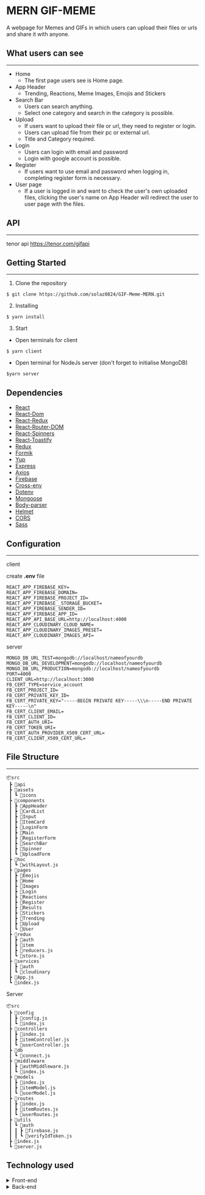 # MERN GIF-MEME

A webpage for Memes and GIFs in which users can upload their files or urls and share it with anyone. 

## What users can see
---


- Home
  - The first page users see is Home page.
- App Header 
  - Trending, Reactions, Meme Images, Emojis and Stickers    
- Search Bar
  - Users can search anything.
  - Select one category and search in the category is possible.
- Upload 
  - If users want to upload their file or url, they need to register or login.
  - Users can upload file from their pc or external url.
  - Title and Category required.
- Login 
  - Users can login with email and password
  - Login with google account is possible.
- Register
  - If users want to use email and password when logging in, completing register form is necessary. 
- User page 
  - If a user is logged in and want to check the user's own uploaded files, clicking the user's name on App Header will redirect the user to user page with the files. 

## API
---

tenor api  https://tenor.com/gifapi



## Getting Started
---

1. Clone the repository
```
$ git clone https://github.com/solaz0824/GIF-Meme-MERN.git 
```

2. Installing
```
$ yarn install
```
3. Start
- Open terminals for client
```
$ yarn client  
``` 
- Open terminal for NodeJs server (don't forget to initialise MongoDB) 
```
$yarn server
```
## Dependencies
- [React](https://reactjs.org/)
- [React-Dom](https://reactjs.org/docs/react-dom.html)
- [React-Redux](https://react-redux.js.org/)
- [React-Router-DOM](https://reactrouter.com/web/guides/quick-start)
- [React-Spinners](https://github.com/davidhu2000/react-spinners)
- [React-Toastify](https://github.com/fkhadra/react-toastify)
- [Redux](https://redux.js.org/)
- [Formik](https://formik.org/)
- [Yup](https://github.com/jquense/yup)
- [Express](https://expressjs.com/)
- [Axios](https://github.com/axios/axios)
- [Firebase](https://firebase.google.com/)
- [Cross-env](https://github.com/kentcdodds/cross-env)
- [Dotenv](https://github.com/motdotla/dotenv)
- [Mongoose](https://mongoosejs.com/)
- [Body-parser](https://github.com/expressjs/body-parser)
- [Helmet](https://github.com/helmetjs/helmet)
- [CORS](https://github.com/expressjs/cors)
- [Sass](https://sass-lang.com/)




## Configuration
---   
client

create **.env** file 
```
REACT_APP_FIREBASE_KEY=
REACT_APP_FIREBASE_DOMAIN=
REACT_APP_FIREBASE_PROJECT_ID=
REACT_APP_FIREBASE__STORAGE_BUCKET=
REACT_APP_FIREBASE_SENDER_ID=
REACT_APP_FIREBASE_APP_ID=
REACT_APP_API_BASE_URL=http://localhost:4000
REACT_APP_CLOUDINARY_CLOUD_NAME=
REACT_APP_CLOUDINARY_IMAGES_PRESET=
REACT_APP_CLOUDINARY_IMAGES_API=
```

server 

```
MONGO_DB_URL_TEST=mongodb://localhost/nameofyourdb
MONGO_DB_URL_DEVELOPMENT=mongodb://localhost/nameofyourdb
MONGO_DB_URL_PRODUCTION=mongodb://localhost/nameofyourdb
PORT=4000
CLIENT_URL=http://localhost:3000
FB_CERT_TYPE=service_account
FB_CERT_PROJECT_ID=
FB_CERT_PRIVATE_KEY_ID=
FB_CERT_PRIVATE_KEY="-----BEGIN PRIVATE KEY-----\\\n-----END PRIVATE KEY-----\n"
FB_CERT_CLIENT_EMAIL=
FB_CERT_CLIENT_ID=
FB_CERT_AUTH_URI=
FB_CERT_TOKEN_URI=
FB_CERT_AUTH_PROVIDER_X509_CERT_URL=
FB_CERT_CLIENT_X509_CERT_URL=
```
## File Structure
---

```
📦src
 ┣ 📂api
 ┣ 📂assets
 ┃ ┗ 📂icons
 ┣ 📂components
 ┃ ┣ 📂AppHeader
 ┃ ┣ 📂CardList
 ┃ ┣ 📂Input
 ┃ ┣ 📂ItemCard
 ┃ ┣ 📂LoginForm
 ┃ ┣ 📂Main
 ┃ ┣ 📂RegisterForm
 ┃ ┣ 📂SearchBar
 ┃ ┣ 📂Spinner
 ┃ ┗ 📂UploadForm
 ┣ 📂hoc
 ┃ ┗ 📜withLayout.js
 ┣ 📂pages
 ┃ ┣ 📂Emojis
 ┃ ┣ 📂Home
 ┃ ┣ 📂Images
 ┃ ┣ 📂Login
 ┃ ┣ 📂Reactions
 ┃ ┣ 📂Register
 ┃ ┣ 📂Results
 ┃ ┣ 📂Stickers
 ┃ ┣ 📂Trending
 ┃ ┣ 📂Upload
 ┃ ┗ 📂User
 ┣ 📂redux
 ┃ ┣ 📂auth
 ┃ ┣ 📂item
 ┃ ┣ 📜reducers.js
 ┃ ┗ 📜store.js
 ┣ 📂services
 ┃ ┣ 📂auth
 ┃ ┗ 📂cloudinary
 ┣ 📜App.js
 ┗ 📜index.js
```

Server 

```
📦src
 ┣ 📂config
 ┃ ┣ 📜config.js
 ┃ ┗ 📜index.js
 ┣ 📂controllers
 ┃ ┣ 📜index.js
 ┃ ┣ 📜itemController.js
 ┃ ┗ 📜userController.js
 ┣ 📂db
 ┃ ┗ 📜connect.js
 ┣ 📂middleware
 ┃ ┣ 📜authMiddleware.js
 ┃ ┗ 📜index.js
 ┣ 📂models
 ┃ ┣ 📜index.js
 ┃ ┣ 📜itemModel.js
 ┃ ┗ 📜userModel.js
 ┣ 📂routes
 ┃ ┣ 📜index.js
 ┃ ┣ 📜itemRoutes.js
 ┃ ┗ 📜userRoutes.js
 ┣ 📂utils
 ┃ ┗ 📂auth
 ┃ ┃ ┣ 📜firebase.js
 ┃ ┃ ┗ 📜verifyIdToken.js
 ┣ 📜index.js
 ┗ 📜server.js
```

## Technology used
<details>
<summary>Front-end</summary>

![React](https://img.shields.io/badge/React-61DAFB?style=flat-square&logo=React&logoColor=black)
![Sass](https://img.shields.io/badge/Sass-CC6699?style=flat-square&logo=Sass&logoColor=white)
![Jest](https://img.shields.io/badge/Jest-C21325?style=flat-square&logo=Jest&logoColor=white)
![JS](https://img.shields.io/badge/JavaScript-F7DF1E?style=flat-square&logo=JavaScript&logoColor=black)
![Firebase](https://img.shields.io/badge/Firebase-FFCA28?style=flat-square&logo=Firebase&logoColor=white)
</details>
<details>
<summary>Back-end</summary>

![Node.js](https://img.shields.io/badge/Node.js-339933?style=flat-square&logo=Node.js&logoColor=white)
![Express](https://img.shields.io/badge/Express-000000?style=flat-square&logo=Express&logoColor=white)
![Nodemon](https://img.shields.io/badge/Nodemon-76D04B?style=flat-square&logo=Nodemon&logoColor=white)
![MongoDB](https://img.shields.io/badge/MongDB-47A248?style=flat-square&logo=MongoDB&logoColor=white)
![MySQL](https://img.shields.io/badge/MySQL-4479A1?style=flat-square&logo=MySQL&logoColor=white)
![Jest](https://img.shields.io/badge/Jest-C21325?style=flat-square&logo=Jest&logoColor=white)
![PHP](https://img.shields.io/badge/PHP-777BB4?style=flat-square&logo=PHP&logoColor=white)
![Firebase](https://img.shields.io/badge/Firebase-FFCA28?style=flat-square&logo=Firebase&logoColor=white)
</details>